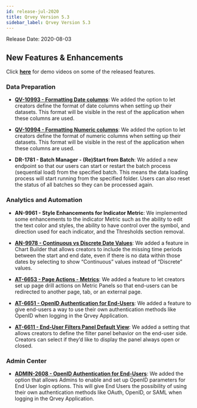 ```yaml
---
id: release-jul-2020
title: Qrvey Version 5.3
sidebar_label: Qrvey Version 5.3
---
```

<div style={{textAlign: "justify"}}>
Release Date: 2020-08-03

## New Features & Enhancements
Click <a href="/docs/next/video-training/release/version-5.3" target="_blank"> <strong>here</strong></a> for demo videos on some of the released features.

### Data Preparation
* <a href="/docs/ui-docs/datasets/datasets/" target="_blank"> <strong> QV-10993 - Formatting Date columns</strong></a>: We added the option to let creators define the format of date columns when setting up their datasets. This format will be visible in the rest of the application when these columns are used.

* <a href="/docs/ui-docs/datasets/datasets/" target="_blank"> <strong> QV-10994 - Formatting Numeric columns</strong></a>: We added the option to let creators define the format of numeric columns when setting up their datasets. This format will be visible in the rest of the application when these columns are used.

 
* **DR-1781 - Batch Manager - (Re)Start from Batch**: We added a new endpoint so that our users can start or restart the batch process (sequential load) from the specified batch. This means the data loading process will start running from the specified folder. Users can also reset the status of all batches so they can be processed again.

### Analytics and Automation

* **AN-9961 - Style Enhancements for Indicator Metric**: We implemented some enhancements to the indicator Metric such as the ability to edit the text color and styles, the ability to have control over the symbol, and direction used for each indicator, and the Thresholds section removal.

* <a href="/docs/ui-docs/dataviews/chart-builder/" target="_blank"> <strong> AN-9978 - Continuous vs Discrete Date Values</strong></a>: We added a feature in Chart Builder that allows creators to include the missing time periods between the start and end date, even if there is no data within those dates by selecting to show “Continuous” values instead of “Discrete” values.

* <a href="/docs/ui-docs/builders/page-actions" target="_blank"> <strong> AT-6653 - Page Actions - Metrics</strong></a>: We added a feature to let creators set up page drill actions on Metric Panels so that end-users can be redirected to another page, tab, or an external page.

* <a href="/docs/ui-docs/builders/user-management/" target="_blank"> <strong> AT-6651 - OpenID Authentication for End-Users</strong></a>: We added a feature to give end-users a way to use their own authentication methods like OpenID when logging in the Qrvey Application.

* <a href="/docs/ui-docs/builders/pages/#pages" target="_blank"> <strong> AT-6611 - End-User Filters Panel Default View</strong></a>: We added a setting that allows creators to define the filter panel behavior on the end-user side. Creators can select if they’d like to display the panel always open or closed. 


### Admin Center


* <a href="/docs/admin/admin-sections-platform/" target="_blank"> <strong> ADMIN-2608 - OpenID Authentication for End-Users</strong></a>: 
We added the option that allows Admins to enable and set up OpenID parameters for End User login options.  This will give End Users the possibility of using their own authentication methods like OAuth, OpenID, or SAML when logging in the Qrvey Application.

</div>